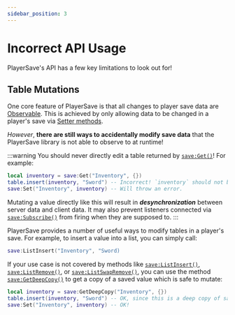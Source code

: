 ```yaml
---
sidebar_position: 3
---
```

# Incorrect API Usage

PlayerSave's API has a few key limitations to look out for!

## Table Mutations

One core feature of PlayerSave is that all changes to player save data are [Observable](../api/Save#Subscribe). This is achieved by only allowing data to be changed in a player's save via [Setter methods](../api/Save#Set).

*However*, **there are still ways to accidentally modify save data** that the PlayerSave library is not able to observe to at runtime!

:::warning
You should never directly edit a table returned by [`save:Get()`](../api/Save#Get)! For example:

```lua
local inventory = save:Get("Inventory", {})
table.insert(inventory, "Sword") -- Incorrect! `inventory` should not be mutated
save:Set("Inventory", inventory) -- Will throw an error.
```

Mutating a value directly like this will result in ***desynchronization*** between server data and client data. It may also prevent listeners connected via [`save:Subscribe()`](../api/Save#Subscribe) from firing when they are supposed to.
:::

PlayerSave provides a number of useful ways to modify tables in a player's save.
For example, to insert a value into a list, you can simply call:
```lua
save:ListInsert("Inventory", "Sword)
```

If your use case is not covered by methods like [`save:ListInsert()`](../api/Save#ListInsert), [`save:ListRemove()`](../api/Save#ListRemove), or [`save:ListSwapRemove()`](../api/Save#ListSwapRemove), you can use the method [`save:GetDeepCopy()`](../api/Save#GetDeepCopy) to get a copy of a saved value which is safe to mutate:
```lua
local inventory = save:GetDeepCopy("Inventory", {})
table.insert(inventory, "Sword") -- OK, since this is a deep copy of save data!
save:Set("Inventory", inventory) -- OK!
```